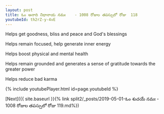 ```yaml
---
layout: post
title: ఓం అనాది నిధానాయ నమః    - 1008 రోజుల తపస్సులో రోజు  118
youtubeId: th2rZ-y-4vE
---
```

 
 
Helps get goodness, bliss and peace and God's blessings
 
Helps remain focused, help generate inner energy 
 
Helps boost physical and mental health 
 
Helps remain grounded and generates a sense of gratitude towards the greater power 
 
Helps reduce bad karma
 
 
 
 


{% include youtubePlayer.html id=page.youtubeId %}
 
[Next]({{ site.baseurl }}{% link  split2/_posts/2019-05-01-ఓం శుచయే నమః   - 1008 రోజుల తపస్సులో రోజు  119.md%})
 
